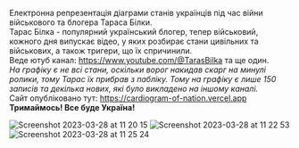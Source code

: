 Електронна репрезентація діаграми станів українців під час війни військового та блогера Тараса Білки.
<br>Тарас Білка - популярний український блогер, тепер військовий, кожного дня випускає відео, у яких розбирає стани цивільних та військових,
а також тригери, що їх спричинили. 
<br>Веде ютуб канал: https://www.youtube.com/@TarasBilka та ще один.
<br><i>На графіку є не всі стани, оскільки ворог накидав скарг на минулі ролики, тому Тарас їх прибрав з пабліку. Тому на графіку
є лише 150 записів та декілька нових, які було викладено на іншому каналі.</i>
<br>Сайт опубліковано тут: https://cardiogram-of-nation.vercel.app
<br> <b>Тримаймось! Все буде Україна!</b>

![Screenshot 2023-03-28 at 11 20 15](https://user-images.githubusercontent.com/50410811/228174463-51ff5532-d382-469b-ae32-67b5dea12b7c.png)
![Screenshot 2023-03-28 at 11 22 53](https://user-images.githubusercontent.com/50410811/228175084-4b0d08f1-e055-4a81-9b1e-b849f353ca53.png)
![Screenshot 2023-03-28 at 11 25 24](https://user-images.githubusercontent.com/50410811/228175804-a2e032d9-d18b-4fff-9451-8d218f5ae844.png)
